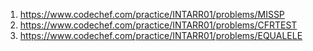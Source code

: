 1. https://www.codechef.com/practice/INTARR01/problems/MISSP
2. https://www.codechef.com/practice/INTARR01/problems/CFRTEST
3. https://www.codechef.com/practice/INTARR01/problems/EQUALELE
